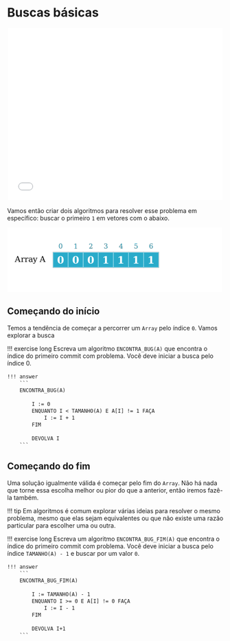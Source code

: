 # Buscas básicas


<center>
<embed width="500" height="400" src="../slides.html"></embed>
</center>

Vamos então criar dois algoritmos para resolver esse problema em específico: buscar o primeiro `1` em vetores com o abaixo.

![](array-bug-1.png)

## Começando do início

Temos a tendência de começar a percorrer um `Array` pelo índice `0`. Vamos explorar a busca 

!!! exercise long
    Escreva um algoritmo `ENCONTRA_BUG(A)` que encontra o índice do primeiro commit com problema. Você deve iniciar a busca pelo índice 0.

    !!! answer
        ```
        ENCONTRA_BUG(A)

            I := 0
            ENQUANTO I < TAMANHO(A) E A[I] != 1 FAÇA
                I := I + 1
            FIM

            DEVOLVA I
        ```



## Começando do fim

Uma solução igualmente válida é começar pelo fim do `Array`. Não há nada que torne essa escolha melhor ou pior do que a anterior, então iremos fazê-la também. 

!!! tip
    Em algoritmos é comum explorar várias ideias para resolver o mesmo problema, mesmo que elas sejam equivalentes ou que não existe uma razão particular para escolher uma ou outra.

!!! exercise long
    Escreva um algoritmo `ENCONTRA_BUG_FIM(A)` que encontra o índice do primeiro commit com problema. Você deve iniciar a busca pelo índice `TAMANHO(A) - 1` e buscar por um valor `0`.

    !!! answer
        ```
        ENCONTRA_BUG_FIM(A)

            I := TAMANHO(A) - 1
            ENQUANTO I >= 0 E A[I] != 0 FAÇA
                I := I - 1
            FIM

            DEVOLVA I+1
        ```

